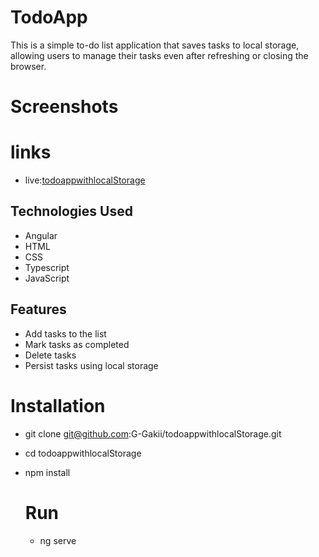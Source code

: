 # TodoApp

This is a simple to-do list application that saves tasks to local storage, allowing users to manage their tasks even after refreshing or closing the browser.

# Screenshots

# links

- live:[todoappwithlocalStorage](https://todoappwithlocal-storage.vercel.app)

## Technologies Used

- Angular
- HTML
- CSS
- Typescript
- JavaScript

## Features

- Add tasks to the list
- Mark tasks as completed
- Delete tasks
- Persist tasks using local storage

# Installation

- git clone git@github.com:G-Gakii/todoappwithlocalStorage.git
- cd todoappwithlocalStorage
- npm install

  # Run

  - ng serve
